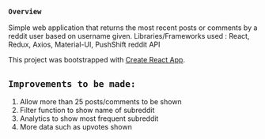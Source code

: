 ### `Overview`
Simple web application that returns the most recent posts or comments by a reddit user based on username given. 
Libraries/Frameworks used : React, Redux, Axios, Material-UI, PushShift reddit API


This project was bootstrapped with [Create React App](https://github.com/facebook/create-react-app).

## `Improvements to be made:`
1. Allow more than 25 posts/comments to be shown 
2. Filter function to show name of subreddit 
3. Analytics to show most frequent subreddit 
4. More data such as upvotes shown 
